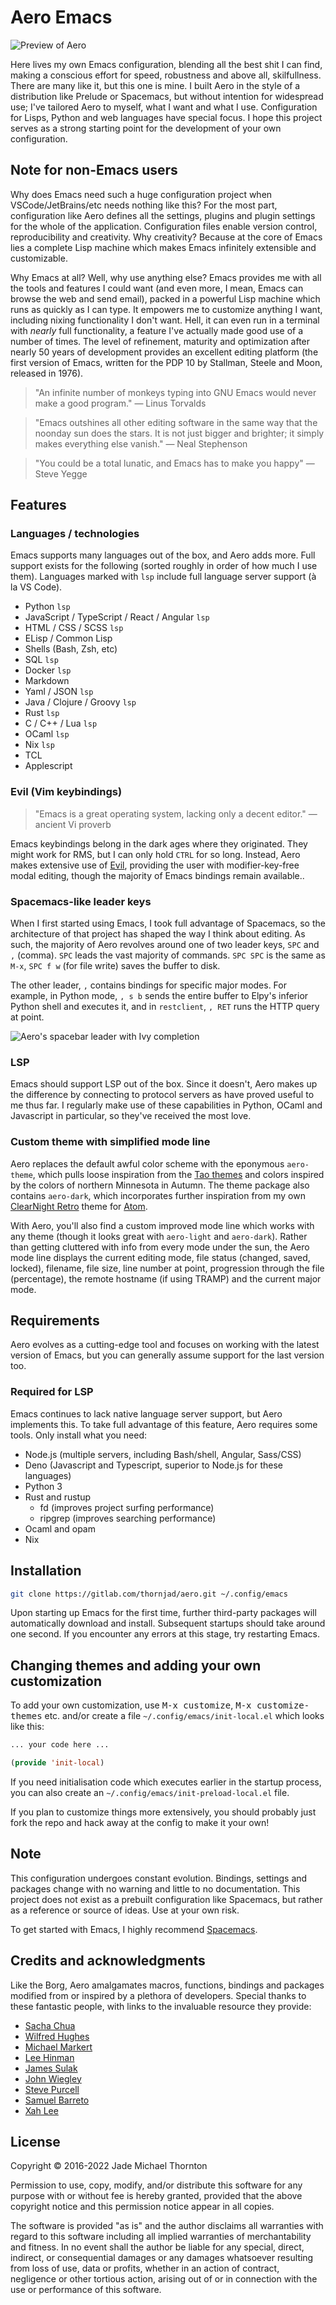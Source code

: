 # Aero Emacs

![Preview of Aero](./etc/images/aero-preview.png)

Here lives my own Emacs configuration, blending all the best shit I can find, making a conscious effort for speed, robustness and above all, skilfullness. There are many like it, but this one is mine. I built Aero in the style of a distribution like Prelude or Spacemacs, but without intention for widespread use; I've tailored Aero to myself, what I want and what I use. Configuration for Lisps, Python and web languages have special focus. I hope this project serves as a strong starting point for the development of your own configuration.

## Note for non-Emacs users

Why does Emacs need such a huge configuration project when VSCode/JetBrains/etc needs nothing like this? For the most part, configuration like Aero defines all the settings, plugins and plugin settings for the whole of the application. Configuration files enable version control, reproducibility and creativity. Why creativity? Because at the core of Emacs lies a complete Lisp machine which makes Emacs infinitely extensible and customizable.

Why Emacs at all? Well, why use anything else? Emacs provides me with all the tools and features I could want (and even more, I mean, Emacs can browse the web and send email), packed in a powerful Lisp machine which runs as quickly as I can type. It empowers me to customize anything I want, including nixing functionality I don't want. Hell, it can even run in a terminal with _nearly_ full functionality, a feature I've actually made good use of a number of times. The level of refinement, maturity and optimization after nearly 50 years of development provides an excellent editing platform (the first version of Emacs, written for the PDP 10 by Stallman, Steele and Moon, released in 1976).

> "An infinite number of monkeys typing into GNU Emacs would never make a good program." — Linus Torvalds

> "Emacs outshines all other editing software in the same way that the noonday sun does the stars. It is not just bigger and brighter; it simply makes everything else vanish." — Neal Stephenson

> "You could be a total lunatic, and Emacs has to make you happy" — Steve Yegge

## Features

### Languages / technologies

Emacs supports many languages out of the box, and Aero adds more. Full support exists for the following (sorted roughly in order of how much I use them). Languages marked with `lsp` include full language server support (à la VS Code).

- Python `lsp`
- JavaScript / TypeScript / React / Angular `lsp`
- HTML / CSS / SCSS `lsp`
- ELisp / Common Lisp
- Shells (Bash, Zsh, etc)
- SQL `lsp`
- Docker `lsp`
- Markdown 
- Yaml / JSON `lsp`
- Java / Clojure / Groovy `lsp`
- Rust `lsp`
- C / C++ / Lua `lsp`
- OCaml `lsp`
- Nix `lsp`
- TCL
- Applescript

### Evil (Vim keybindings)

> "Emacs is a great operating system, lacking only a decent editor." — ancient Vi proverb

Emacs keybindings belong in the dark ages where they originated. They might work for RMS, but I can only hold `CTRL` for so long. Instead, Aero makes extensive use of [Evil](https://github.com/emacs-evil/evil), providing the user with modifier-key-free modal editing, though the majority of Emacs bindings remain available..

### Spacemacs-like leader keys

When I first started using Emacs, I took full advantage of Spacemacs, so the architecture of that project has shaped the way I think about editing. As such, the majority of Aero revolves around one of two leader keys, `SPC` and `,` (comma). `SPC` leads the vast majority of commands. `SPC SPC` is the same as `M-x`, `SPC f w` (for file write) saves the buffer to disk.

The other leader, `,` contains bindings for specific major modes. For example, in Python mode, `, s b` sends the entire buffer to Elpy's inferior Python shell and executes it, and in `restclient`, `, RET` runs the HTTP query at point.

![Aero's spacebar leader with Ivy completion](./etc/images/aero-leader-preview.png)

### LSP

Emacs should support LSP out of the box. Since it doesn't, Aero makes up the difference by connecting to protocol servers as have proved useful to me thus far. I regularly make use of these capabilities in Python, OCaml and Javascript in particular, so they've received the most love.

### Custom theme with simplified mode line

Aero replaces the default awful color scheme with the eponymous `aero-theme`, which pulls loose inspiration from the [Tao themes](https://github.com/11111000000/tao-theme-emacs) and colors inspired by the colors of northern Minnesota in Autumn. The theme package also contains `aero-dark`, which incorporates further inspiration from my own [ClearNight Retro](https://github.com/ClearNight/clearnight-retro-syntax) theme for [Atom](https://atom.io).

With Aero, you'll also find a custom improved mode line which works with any theme (though it looks great with `aero-light` and `aero-dark`). Rather than getting cluttered with info from every mode under the sun, the Aero mode line displays the current editing mode, file status (changed, saved, locked), filename, file size, line number at point, progression through the file (percentage), the remote hostname (if using TRAMP) and the current major mode.

## Requirements

Aero evolves as a cutting-edge tool and focuses on working with the latest version of Emacs, but you can generally assume support for the last version too.

### Required for LSP

Emacs continues to lack native language server support, but Aero implements this. To take full advantage of this feature, Aero requires some tools. Only install what you need:

- Node.js (multiple servers, including Bash/shell, Angular, Sass/CSS) 
- Deno (Javascript and Typescript, superior to Node.js for these languages)
- Python 3
- Rust and rustup
  - fd (improves project surfing performance)
  - ripgrep (improves searching performance)
- Ocaml and opam
- Nix 

## Installation

```sh
git clone https://gitlab.com/thornjad/aero.git ~/.config/emacs
```

Upon starting up Emacs for the first time, further third-party packages will automatically download and install. Subsequent startups should take around one second. If you encounter any errors at this stage, try restarting Emacs.

## Changing themes and adding your own customization

To add your own customization, use <kbd>M-x customize</kbd>, <kbd>M-x customize-themes</kbd> etc. and/or create a file `~/.config/emacs/init-local.el` which looks like this:

```el
... your code here ...

(provide 'init-local)
```

If you need initialisation code which executes earlier in the startup process, you can also create an `~/.config/emacs/init-preload-local.el` file.

If you plan to customize things more extensively, you should probably just fork the repo and hack away at the config to make it your own! 

## Note

This configuration undergoes constant evolution. Bindings, settings and packages change with no warning and little to no documentation. This project does not exist as a prebuilt configuration like Spacemacs, but rather as a reference or source of ideas. Use at your own risk.

To get started with Emacs, I highly recommend [Spacemacs](https://spacemacs.org).

## Credits and acknowledgments

Like the Borg, Aero amalgamates macros, functions, bindings and packages modified from or inspired by a plethora of developers. Special thanks to these fantastic people, with links to the invaluable resource they provide:

- [Sacha Chua](https://github.com/sachac/.emacs.d)
- [Wilfred Hughes](https://github.com/Wilfred/.emacs.d)
- [Michael Markert](https://github.com/cofi/dotfiles)
- [Lee Hinman](https://github.com/dakrone/.emacs.d)
- [James Sulak](https://github.com/jsulak/.emacs.d)
- [John Wiegley](https://github.com/jwiegley/dot-emacs)
- [Steve Purcell](https://github.com/purcell/emacs.d)
- [Samuel Barreto](https://github.com/sam217pa/emacs-config)
- [Xah Lee](http://xahlee.info/emacs)

## License

Copyright © 2016-2022 Jade Michael Thornton

Permission to use, copy, modify, and/or distribute this software for any purpose with or without fee
is hereby granted, provided that the above copyright notice and this permission notice appear in all
copies.

The software is provided "as is" and the author disclaims all warranties with regard to this
software including all implied warranties of merchantability and fitness. In no event shall the
author be liable for any special, direct, indirect, or consequential damages or any damages
whatsoever resulting from loss of use, data or profits, whether in an action of contract, negligence
or other tortious action, arising out of or in connection with the use or performance of this
software.
